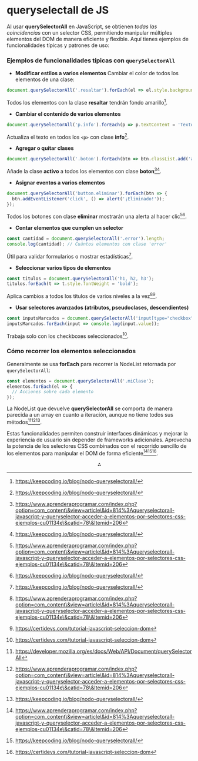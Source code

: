 

# queryselectall de JS

Al usar **querySelectorAll** en JavaScript, se obtienen *todas las coincidencias* con un selector CSS, permitiendo manipular múltiples elementos del DOM de manera eficiente y flexible. Aquí tienes ejemplos de funcionalidades típicas y patrones de uso:

### Ejemplos de funcionalidades típicas con `querySelectorAll`

- **Modificar estilos a varios elementos**
Cambiar el color de todos los elementos de una clase:

```js
document.querySelectorAll('.resaltar').forEach(el => el.style.backgroundColor = 'yellow');
```

Todos los elementos con la clase **resaltar** tendrán fondo amarillo[^4].
- **Cambiar el contenido de varios elementos**

```js
document.querySelectorAll('p.info').forEach(p => p.textContent = 'Texto actualizado');
```

Actualiza el texto en todos los `<p>` con clase **info**[^4].
- **Agregar o quitar clases**

```js
document.querySelectorAll('.boton').forEach(btn => btn.classList.add('activo'));
```

Añade la clase **activo** a todos los elementos con clase **boton**[^2][^4].
- **Asignar eventos a varios elementos**

```js
document.querySelectorAll('button.eliminar').forEach(btn => {
  btn.addEventListener('click', () => alert('¡Eliminado!'));
});
```

Todos los botones con clase **eliminar** mostrarán una alerta al hacer clic[^2][^4].
- **Contar elementos que cumplen un selector**

```js
const cantidad = document.querySelectorAll('.error').length;
console.log(cantidad); // Cuántos elementos con clase 'error'
```

Útil para validar formularios o mostrar estadísticas[^4].
- **Seleccionar varios tipos de elementos**

```js
const titulos = document.querySelectorAll('h1, h2, h3');
titulos.forEach(t => t.style.fontWeight = 'bold');
```

Aplica cambios a todos los títulos de varios niveles a la vez[^2][^5].
- **Usar selectores avanzados (atributos, pseudoclases, descendientes)**

```js
const inputsMarcados = document.querySelectorAll('input[type="checkbox"]:checked');
inputsMarcados.forEach(input => console.log(input.value));
```

Trabaja solo con los checkboxes seleccionados[^5].


### Cómo recorrer los elementos seleccionados

Generalmente se usa **forEach** para recorrer la NodeList retornada por `querySelectorAll`:

```js
const elementos = document.querySelectorAll('.miClase');
elementos.forEach(el => {
  // Acciones sobre cada elemento
});
```

La NodeList que devuelve **querySelectorAll** se comporta de manera parecida a un array en cuanto a iteración, aunque no tiene todos sus métodos[^1][^2][^4].

Estas funcionalidades permiten construir interfaces dinámicas y mejorar la experiencia de usuario sin depender de frameworks adicionales. Aprovecha la potencia de los selectores CSS combinados con el recorrido sencillo de los elementos para manipular el DOM de forma eficiente[^2][^4][^5].

<div style="text-align: center">⁂</div>

[^1]: https://developer.mozilla.org/es/docs/Web/API/Document/querySelectorAll

[^2]: https://www.aprenderaprogramar.com/index.php?option=com_content\&view=article\&id=814%3Aqueryselectorall-javascript-y-queryselector-acceder-a-elementos-por-selectores-css-ejemplos-cu01134e\&catid=78\&Itemid=206

[^3]: https://xitrus.es/blog/112/Seleccionar_elementos_con_querySelector_de_JavaScript

[^4]: https://keepcoding.io/blog/nodo-queryselectorall/

[^5]: https://certidevs.com/tutorial-javascript-seleccion-dom

[^6]: https://bootcamp.laboratoria.la/es/topics/browser/dom/dom-methods-selection

[^7]: https://www.chucksacademy.com/es/topic/javascript-dom/selecting-elements-in-dom

[^8]: https://es.stackoverflow.com/questions/178688/cómo-seleccionar-elementos-con-document-queryselectorall

[^9]: https://nachoiborraies.github.io/javascript/md/es/02a.html

[^10]: https://keepcoding.io/blog/devuelve-el-metodo-queryselectorall/

